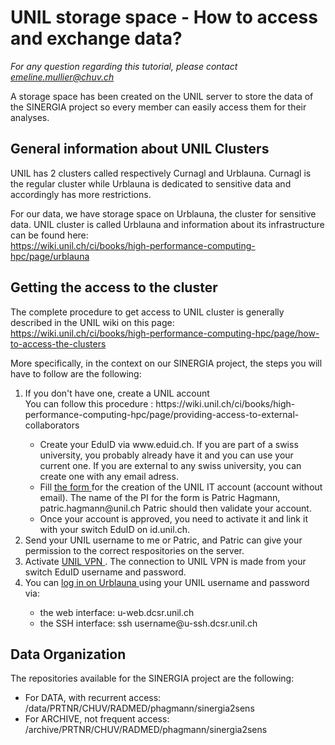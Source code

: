 

# UNIL storage space - How to access and exchange data?


<i> For any question regarding this tutorial, please contact emeline.mullier@chuv.ch </i>


A storage space has been created on the UNIL server to store the data of the SINERGIA project so every member can easily access them for their analyses.


## General information about UNIL Clusters
UNIL has 2 clusters called respectively Curnagl and Urblauna. 
Curnagl is the regular cluster while Urblauna is dedicated to sensitive data and accordingly has more restrictions.

For our data, we have storage space on Urblauna, the cluster for sensitive data.
UNIL cluster is called Urblauna and information about its infrastructure can be found here:  
https://wiki.unil.ch/ci/books/high-performance-computing-hpc/page/urblauna



## Getting the access to the cluster
The complete procedure to get access to UNIL cluster is generally described in the UNIL wiki on this page:  
https://wiki.unil.ch/ci/books/high-performance-computing-hpc/page/how-to-access-the-clusters

More specifically, in the context on our SINERGIA project, the steps you will have to follow are the following:
<ol>
  <li> If you don't have one, create a UNIL account </li>
  You can follow this procedure : https://wiki.unil.ch/ci/books/high-performance-computing-hpc/page/providing-access-to-external-collaborators
  <ul>
    <li> Create your EduID via www.eduid.ch. If you are part of a swiss university, you probably already have it and you can use your current one. If you are external to any swiss university, you can create one with any email adress. </li>
    <li> Fill <a href="https://wayf.switch.ch/SWITCHaai/WAYF?entityID=https%3A%2F%2Fprdlamp2.unil.ch%2Fshibboleth&return=https%3A%2F%2Fwww2.unil.ch%2FShibboleth.sso%2FLogin%3FSAMLDS%3D1%26target%3Dss%253Amem%253A7f5a2e2091957a748dac804d49fef21f75beae737de1717e0876f6abde37ce30"> the form </a> for the creation of the UNIL IT account (account without email). The name of the PI for the form is Patric Hagmann, patric.hagmann@unil.ch 
Patric should then validate your account. </li>
    <li>Once your account is approved, you need to activate it and link it with your switch EduID on id.unil.ch.</li>
  </ul>
  <li>  Send your UNIL username to me or Patric, and Patric can give your permission to the correct respositories on the server.</li>
  <li>  Activate <a href="https://www.unil.ch/ci/fr/home/menuinst/catalogue-de-services/reseau-et-telephonie/acces-hors-campus-vpn/documentation.html"> UNIL VPN </a>. The connection to UNIL VPN is made from your switch EduID username and password. </li>
    <li> You  can  <a href="https://wiki.unil.ch/ci/books/high-performance-computing-hpc/page/urblauna-access-and-data-transfer"> log in on Urblauna </a> using your UNIL username and password via: </li>
  <ul>
  <li>the web interface: u-web.dcsr.unil.ch </li>
  <li>the SSH interface: ssh username@u-ssh.dcsr.unil.ch  </li>
</ul>
</ol>


## Data Organization

The repositories available for the SINERGIA project are the following:
 - For DATA, with recurrent access:  /data/PRTNR/CHUV/RADMED/phagmann/sinergia2sens 
 - For ARCHIVE, not frequent access: /archive/PRTNR/CHUV/RADMED/phagmann/sinergia2sens 





